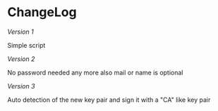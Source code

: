 # ChangeLog

*Version 1*

Simple script


*Version 2*

No password needed any more also mail or name is optional


*Version 3*

Auto detection of the new key pair and sign it with a "CA" like key pair
